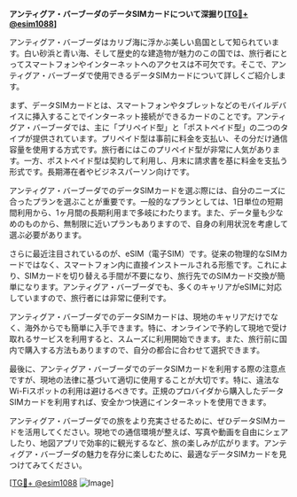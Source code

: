 **アンティグア・バーブーダのデータSIMカードについて深掘り[[TG💪+ @esim1088](https://t.me/s/esim1088)]**

アンティグア・バーブーダはカリブ海に浮かぶ美しい島国として知られています。白い砂浜と青い海、そして歴史的な建造物が魅力のこの国では、旅行者にとってスマートフォンやインターネットへのアクセスは不可欠です。そこで、アンティグア・バーブーダで使用できるデータSIMカードについて詳しくご紹介します。

まず、データSIMカードとは、スマートフォンやタブレットなどのモバイルデバイスに挿入することでインターネット接続ができるカードのことです。アンティグア・バーブーダでは、主に「プリペイド型」と「ポストペイド型」の二つのタイプが提供されています。プリペイド型は事前に料金を支払い、その分だけ通信容量を使用する方式です。旅行者にはこのプリペイド型が非常に人気があります。一方、ポストペイド型は契約して利用し、月末に請求書を基に料金を支払う形式です。長期滞在者やビジネスパーソン向けです。

アンティグア・バーブーダでのデータSIMカードを選ぶ際には、自分のニーズに合ったプランを選ぶことが重要です。一般的なプランとしては、1日単位の短期間利用から、1ヶ月間の長期利用まで多岐にわたります。また、データ量も少なめのものから、無制限に近いプランもありますので、自身の利用状況を考慮して選ぶ必要があります。

さらに最近注目されているのが、eSIM（電子SIM）です。従来の物理的なSIMカードではなく、スマートフォン内に直接インストールされる形態です。これにより、SIMカードを切り替える手間が不要になり、旅行先でのSIMカード交換が簡単になります。アンティグア・バーブーダでも、多くのキャリアがeSIMに対応していますので、旅行者には非常に便利です。

アンティグア・バーブーダでのデータSIMカードは、現地のキャリアだけでなく、海外からでも簡単に入手できます。特に、オンラインで予約して現地で受け取れるサービスを利用すると、スムーズに利用開始できます。また、旅行前に国内で購入する方法もありますので、自分の都合に合わせて選択できます。

最後に、アンティグア・バーブーダでのデータSIMカードを利用する際の注意点ですが、現地の法律に基づいて適切に使用することが大切です。特に、違法なWi-Fiスポットの利用は避けるべきです。正規のプロバイダから購入したデータSIMカードを利用すれば、安全かつ快適にインターネットを使用できます。

アンティグア・バーブーダでの旅をより充実させるために、ぜひデータSIMカードを活用してください。現地での通信環境が整えば、写真や動画を自由にシェアしたり、地図アプリで効率的に観光するなど、旅の楽しみが広がります。アンティグア・バーブーダの魅力を存分に楽しむために、最適なデータSIMカードを見つけてみてください。

[[TG💪+ @esim1088](https://t.me/s/esim1088) ![Image](https://i.postimg.cc/Y0z9fWf4/image.png)]